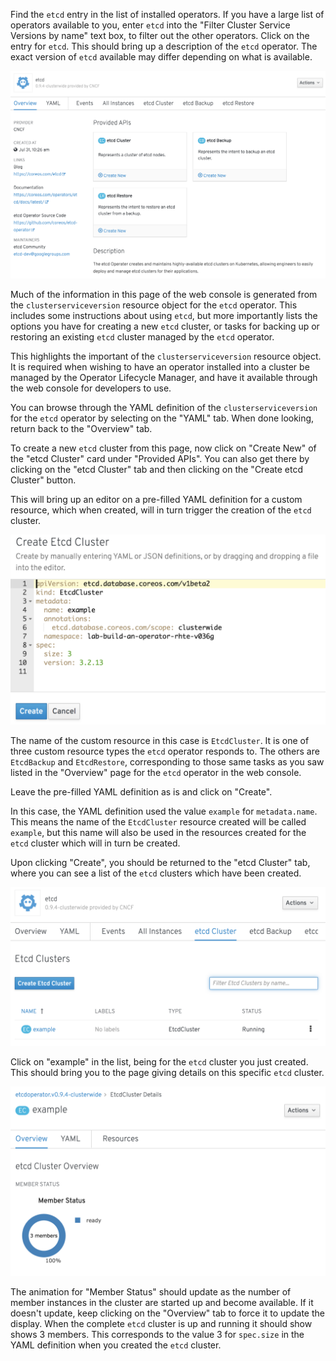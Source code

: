Find the `etcd` entry in the list of installed operators. If you have a large list of operators available to you, enter `etcd` into the "Filter Cluster Service Versions by name" text box, to filter out the other operators. Click on the entry for `etcd`. This should bring up a description of the `etcd` operator. The exact version of `etcd` available may differ depending on what is available.

![](etcd-operator-description.png)

Much of the information in this page of the web console is generated from the `clusterserviceversion` resource object for the `etcd` operator. This includes some instructions about using `etcd`, but more importantly lists the options you have for creating a new `etcd` cluster, or tasks for backing up or restoring an existing `etcd` cluster managed by the `etcd` operator.

This highlights the important of the `clusterserviceversion` resource object. It is required when wishing to have an operator installed into a cluster be managed by the Operator Lifecycle Manager, and have it available through the web console for developers to use.

You can browse through the YAML definition of the `clusterserviceversion` for the `etcd` operator by selecting on the "YAML" tab. When done looking, return back to the "Overview" tab.

To create a new `etcd` cluster from this page, now click on "Create New" of the "etcd Cluster" card under "Provided APIs". You can also get there by clicking on the "etcd Cluster" tab and then clicking on the "Create etcd Cluster" button.

This will bring up an editor on a pre-filled YAML definition for a custom resource, which when created, will in turn trigger the creation of the `etcd` cluster.

![](create-etcd-cluster.png)

The name of the custom resource in this case is `EtcdCluster`. It is one of three custom resource types the `etcd` operator responds to. The others are `EtcdBackup` and `EtcdRestore`, corresponding to those same tasks as you saw listed in the "Overview" page for the `etcd` operator in the web console.

Leave the pre-filled YAML definition as is and click on "Create".

In this case, the YAML definition used the value `example` for `metadata.name`. This means the name of the `EtcdCluster` resource created will be called `example`, but this name will also be used in the resources created for the `etcd` cluster which will in turn be created.

Upon clicking "Create", you should be returned to the "etcd Cluster" tab, where you can see a list of the `etcd` clusters which have been created.

![](etcd-cluster-list.png)

Click on "example" in the list, being for the `etcd` cluster you just created. This should bring you to the page giving details on this specific `etcd` cluster.

![](etcd-cluster-details.png)

The animation for "Member Status" should update as the number of member instances in the cluster are started up and become available. If it doesn't update, keep clicking on the "Overview" tab to force it to update the display. When the complete `etcd` cluster is up and running it should show shows 3 members. This corresponds to the value 3 for `spec.size` in the YAML definition when you created the `etcd` cluster.
